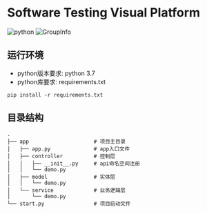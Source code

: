 # Software Testing Visual Platform
![python](https://img.shields.io/badge/python-3.7-green)
![GroupInfo](https://img.shields.io/badge/Group%20Size-3-orange)
## 运行环境

- python版本要求: python 3.7
- python库要求: requirements.txt

```shell script
pip install -r requirements.txt 
```

## 目录结构

```text
.
├── app                     # 项目主目录
│   ├── app.py              # app入口文件
│   ├── controller          # 控制层
│   │   ├── __init__.py     # api命名空间注册
│   │   └── demo.py
│   ├── model               # 实体层
│   │   └── demo.py
│   └── service             # 业务逻辑层
│       └── demo.py
└── start.py                # 项目启动文件
```

